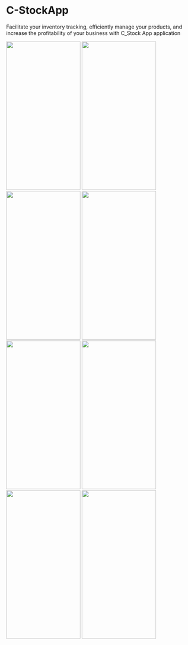 # C-StockApp

Facilitate your inventory tracking, efficiently manage your products, and increase the profitability of your business with C_Stock App application

<img src="https://user-images.githubusercontent.com/123153282/223708712-fc387513-ae5a-4063-a0b9-88bdd23bd7fc.png" width="200" height="400">   <img src="https://user-images.githubusercontent.com/123153282/223713442-92ca13b6-04cf-4aa1-942c-cc0e6c9bb1be.png" width="200" height="400">
<img src="https://user-images.githubusercontent.com/123153282/223713456-31f613ae-9634-46ac-af61-d1a19493b1e4.png" width="200" height="400">   <img src="https://user-images.githubusercontent.com/123153282/223713450-f598618e-8c8f-46af-a9aa-458ac1470e22.png" width="200" height="400">
<img src="https://user-images.githubusercontent.com/123153282/223713452-a968ff65-3c63-4384-bbf4-a8d39744f80f.png" width="200" height="400">   <img src="https://user-images.githubusercontent.com/123153282/223713435-508ac213-9e59-4303-b3f9-dc2781b4de0b.png" width="200" height="400">
<img src="https://user-images.githubusercontent.com/123153282/223713439-c836b7b6-1fb8-405f-ac38-e57b1a388a68.png" width="200" height="400">   <img src="https://user-images.githubusercontent.com/123153282/223700390-5420c41e-fd8b-4cdc-a155-f19592b5b571.png" width="200" height="400">



